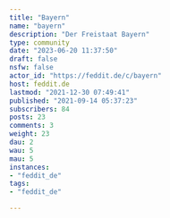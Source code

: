 ```yaml
---
title: "Bayern" 
name: "bayern"
description: "Der Freistaat Bayern"
type: community
date: "2023-06-20 11:37:50"
draft: false
nsfw: false
actor_id: "https://feddit.de/c/bayern"
host: feddit.de
lastmod: "2021-12-30 07:49:41"
published: "2021-09-14 05:37:23"
subscribers: 84
posts: 23
comments: 3
weight: 23
dau: 2
wau: 5
mau: 5
instances:
- "feddit_de"
tags: 
- "feddit_de"

---
```

